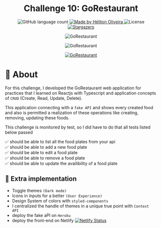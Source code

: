 <h1 align="center">Challenge 10: GoRestaurant</h1>

<p align="center">
  <img alt="GitHub language count" src="https://img.shields.io/github/languages/count/helitonoliveiraa/desafio-reactjs-crud?color=%23C72828">

  <a href="https://www.linkedin.com/in/helitonoliveira/">
    <img alt="Made by Héliton Oliveira" src="https://img.shields.io/badge/made%20by-Héliton Oliveira-%23C72828">
  </a>

  <img alt="License" src="https://img.shields.io/badge/license-MIT-%23C72828">

  <a href="https://github.com/helitonoliveiraa/desafio-reactjs-crud/stargazers">
    <img alt="Stargazers" src="https://img.shields.io/github/stars/helitonoliveiraa/desafio-reactjs-crud?style=social">
  </a>
</p>


<p align="center">
  <img src="https://res.cloudinary.com/dzn5ixmhq/image/upload/v1612277512/go-restaurant/image1_gguj6u.png" alt="GoRestaurant" />
</p>

<p align="center">
  <img src="https://res.cloudinary.com/dzn5ixmhq/image/upload/v1612277516/go-restaurant/image2_skys69.png" alt="GoRestaurant" />
</p>


<a href="https://gorestaurant-10.netlify.app/">
  <p align="center">
  <img src="https://res.cloudinary.com/dzn5ixmhq/image/upload/v1612276477/button-netlify_gg2ey0.png" alt="GoRestaurant" />
</p>
</a>



# :memo: About

For this challenge, I developed the GoRestaurant web application for practices that I learned on Reactjs with Typescript and application concepts of `CRUD` (Create, Read, Update, Delete).

This application connecting with a `fake API` and shows every created food and also is permitted a realization of these operations like creating, removing, updating these foods.

This challenge is monitored by test, so I did have to do that all tests listed below passed

✅ should be able to list all the food plates from your api<br />
✅ should be able to add a new food plate<br />
✅ should be able to edit a food plate<br />
✅ should be able to remove a food plate<br />
✅ should be able to update the availibility of a food plate<br />


## :rocket: Extra implementation

* Toggle themes `(Dark mode)`
* Icons in inputs for a better `(User Experience)`
* Design System of colors with `styled-components`
* I centralized the handle of themes in a unique true point with `Context API `
* deploy the fake aPI on `Heroku`
* deploy the front-end on Netlify [![Netlify Status](https://api.netlify.com/api/v1/badges/d43f746f-6512-4dc6-871c-48b6983113c5/deploy-status)](https://app.netlify.com/sites/gorestaurant-10/deploys)

